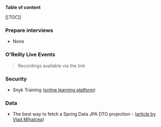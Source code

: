 **Table of content**

[[_TOC_]]

### Prepare interviews

* None

### O'Reilly Live Events
> Recordings available via the link


### Security

* Snyk Training ([online learning platform](https://snyk.io/blog/introducing-snyk-training/?utm_source=Marketo&utm_medium=Email&mkt_tok=Njc3LVRIUC00MTUAAAGGk4FmSnJ7f_xXdNtJnpxti8bmkBL5km7OdQ1nlPHmpBYEnWOoei0_Up1-rzzGIgDPPrmqLRzukaJpZjHoCN8d5Li-Teipu3GdBWJRjO6CK7zpSIu2gXnX))

### Data

* The best way to fetch a Spring Data JPA DTO projection - ([article by Vlad Mihalcea](https://vladmihalcea.com/spring-jpa-dto-projection/?utm_source=Vlad+Mihalcea%27s+Newsletter&utm_campaign=96c9489fca-EMAIL_CAMPAIGN_2019_01_16_07_29_COPY_01&utm_medium=email&utm_term=0_7a1c643a85-96c9489fca-219374602))